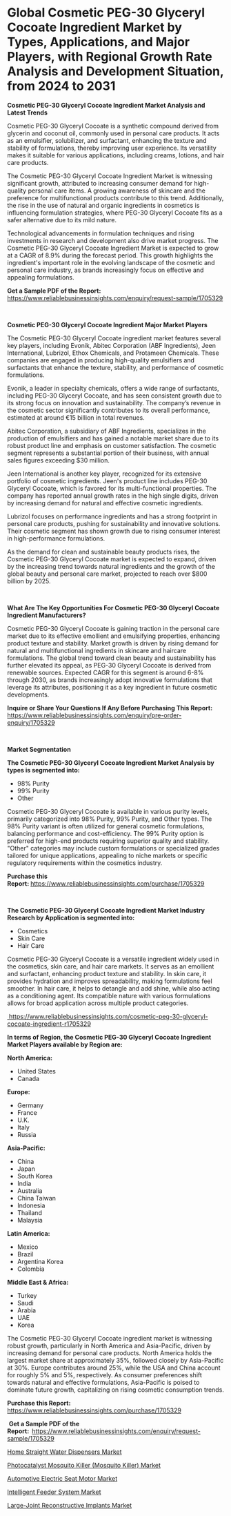 <p><h1>Global Cosmetic PEG-30 Glyceryl Cocoate Ingredient Market by Types, Applications, and Major Players, with Regional Growth Rate Analysis and Development Situation, from 2024 to 2031</h1></p><p><strong>Cosmetic PEG-30 Glyceryl Cocoate Ingredient Market Analysis and Latest Trends</strong></p>
<p><p>Cosmetic PEG-30 Glyceryl Cocoate is a synthetic compound derived from glycerin and coconut oil, commonly used in personal care products. It acts as an emulsifier, solubilizer, and surfactant, enhancing the texture and stability of formulations, thereby improving user experience. Its versatility makes it suitable for various applications, including creams, lotions, and hair care products.</p><p>The Cosmetic PEG-30 Glyceryl Cocoate Ingredient Market is witnessing significant growth, attributed to increasing consumer demand for high-quality personal care items. A growing awareness of skincare and the preference for multifunctional products contribute to this trend. Additionally, the rise in the use of natural and organic ingredients in cosmetics is influencing formulation strategies, where PEG-30 Glyceryl Cocoate fits as a safer alternative due to its mild nature.</p><p>Technological advancements in formulation techniques and rising investments in research and development also drive market progress. The Cosmetic PEG-30 Glyceryl Cocoate Ingredient Market is expected to grow at a CAGR of 8.9% during the forecast period. This growth highlights the ingredient's important role in the evolving landscape of the cosmetic and personal care industry, as brands increasingly focus on effective and appealing formulations.</p></p>
<p><strong>Get a Sample PDF of the Report:&nbsp;</strong> <a href="https://www.reliablebusinessinsights.com/enquiry/request-sample/1705329?utm_campaign=1734&utm_medium=2&utm_source=Github&utm_content=ia&utm_term=21102024&utm_id=cosmetic-peg-30-glyceryl-cocoate-ingredient">https://www.reliablebusinessinsights.com/enquiry/request-sample/1705329</a></p>
<p>&nbsp;</p>
<p><strong>Cosmetic PEG-30 Glyceryl Cocoate Ingredient Major Market Players</strong></p>
<p><p>The Cosmetic PEG-30 Glyceryl Cocoate ingredient market features several key players, including Evonik, Abitec Corporation (ABF Ingredients), Jeen International, Lubrizol, Ethox Chemicals, and Protameen Chemicals. These companies are engaged in producing high-quality emulsifiers and surfactants that enhance the texture, stability, and performance of cosmetic formulations.</p><p>Evonik, a leader in specialty chemicals, offers a wide range of surfactants, including PEG-30 Glyceryl Cocoate, and has seen consistent growth due to its strong focus on innovation and sustainability. The company’s revenue in the cosmetic sector significantly contributes to its overall performance, estimated at around €15 billion in total revenues.</p><p>Abitec Corporation, a subsidiary of ABF Ingredients, specializes in the production of emulsifiers and has gained a notable market share due to its robust product line and emphasis on customer satisfaction. The cosmetic segment represents a substantial portion of their business, with annual sales figures exceeding $30 million.</p><p>Jeen International is another key player, recognized for its extensive portfolio of cosmetic ingredients. Jeen's product line includes PEG-30 Glyceryl Cocoate, which is favored for its multi-functional properties. The company has reported annual growth rates in the high single digits, driven by increasing demand for natural and effective cosmetic ingredients.</p><p>Lubrizol focuses on performance ingredients and has a strong footprint in personal care products, pushing for sustainability and innovative solutions. Their cosmetic segment has shown growth due to rising consumer interest in high-performance formulations.</p><p>As the demand for clean and sustainable beauty products rises, the Cosmetic PEG-30 Glyceryl Cocoate market is expected to expand, driven by the increasing trend towards natural ingredients and the growth of the global beauty and personal care market, projected to reach over $800 billion by 2025.</p></p>
<p>&nbsp;</p>
<p><strong>What Are The Key Opportunities For Cosmetic PEG-30 Glyceryl Cocoate Ingredient Manufacturers?</strong></p>
<p><p>Cosmetic PEG-30 Glyceryl Cocoate is gaining traction in the personal care market due to its effective emollient and emulsifying properties, enhancing product texture and stability. Market growth is driven by rising demand for natural and multifunctional ingredients in skincare and haircare formulations. The global trend toward clean beauty and sustainability has further elevated its appeal, as PEG-30 Glyceryl Cocoate is derived from renewable sources. Expected CAGR for this segment is around 6-8% through 2030, as brands increasingly adopt innovative formulations that leverage its attributes, positioning it as a key ingredient in future cosmetic developments.</p></p>
<p><strong>Inquire or Share Your Questions If Any Before Purchasing This Report:</strong> <a href="https://www.reliablebusinessinsights.com/enquiry/pre-order-enquiry/1705329?utm_campaign=1734&utm_medium=2&utm_source=Github&utm_content=ia&utm_term=21102024&utm_id=cosmetic-peg-30-glyceryl-cocoate-ingredient">https://www.reliablebusinessinsights.com/enquiry/pre-order-enquiry/1705329</a></p>
<p>&nbsp;</p>
<p><strong>Market Segmentation</strong></p>
<p><strong>The Cosmetic PEG-30 Glyceryl Cocoate Ingredient Market Analysis by types is segmented into:</strong></p>
<p><ul><li>98% Purity</li><li>99% Purity</li><li>Other</li></ul></p>
<p><p>Cosmetic PEG-30 Glyceryl Cocoate is available in various purity levels, primarily categorized into 98% Purity, 99% Purity, and Other types. The 98% Purity variant is often utilized for general cosmetic formulations, balancing performance and cost-efficiency. The 99% Purity option is preferred for high-end products requiring superior quality and stability. "Other" categories may include custom formulations or specialized grades tailored for unique applications, appealing to niche markets or specific regulatory requirements within the cosmetics industry.</p></p>
<p><strong>Purchase this Report:&nbsp;</strong><a href="https://www.reliablebusinessinsights.com/purchase/1705329?utm_campaign=1734&utm_medium=2&utm_source=Github&utm_content=ia&utm_term=21102024&utm_id=cosmetic-peg-30-glyceryl-cocoate-ingredient">https://www.reliablebusinessinsights.com/purchase/1705329</a></p>
<p>&nbsp;</p>
<p><strong>The Cosmetic PEG-30 Glyceryl Cocoate Ingredient Market Industry Research by Application is segmented into:</strong></p>
<p><ul><li>Cosmetics</li><li>Skin Care</li><li>Hair Care</li></ul></p>
<p><p>Cosmetic PEG-30 Glyceryl Cocoate is a versatile ingredient widely used in the cosmetics, skin care, and hair care markets. It serves as an emollient and surfactant, enhancing product texture and stability. In skin care, it provides hydration and improves spreadability, making formulations feel smoother. In hair care, it helps to detangle and add shine, while also acting as a conditioning agent. Its compatible nature with various formulations allows for broad application across multiple product categories.</p></p>
<p><a href="https://www.reliablebusinessinsights.com/cosmetic-peg-30-glyceryl-cocoate-ingredient-r1705329?utm_campaign=1734&utm_medium=2&utm_source=Github&utm_content=ia&utm_term=21102024&utm_id=cosmetic-peg-30-glyceryl-cocoate-ingredient">&nbsp;https://www.reliablebusinessinsights.com/cosmetic-peg-30-glyceryl-cocoate-ingredient-r1705329</a></p>
<p><strong>In terms of Region, the Cosmetic PEG-30 Glyceryl Cocoate Ingredient Market Players available by Region are:</strong></p>
<p>
    <p> <strong> North America: </strong>
        <ul>
            <li>United States</li>
            <li>Canada</li>
        </ul>
        </p> 
    <p> <strong> Europe: </strong>
        <ul>
            <li>Germany</li>
            <li>France</li>
            <li>U.K.</li>
            <li>Italy</li>
            <li>Russia</li>
        </ul>
        </p> 
    <p> <strong> Asia-Pacific: </strong>
        <ul>
            <li>China</li>
            <li>Japan</li>
            <li>South Korea</li>
            <li>India</li>
            <li>Australia</li>
            <li>China Taiwan</li>
            <li>Indonesia</li>
            <li>Thailand</li>
            <li>Malaysia</li>
        </ul>
        </p> 
    <p> <strong> Latin America: </strong>
        <ul>
            <li>Mexico</li>
            <li>Brazil</li>
            <li>Argentina Korea</li>
            <li>Colombia</li>
        </ul>
        </p> 
    <p> <strong> Middle East & Africa: </strong>
        <ul>
            <li>Turkey</li>
            <li>Saudi</li>
            <li>Arabia</li>
            <li>UAE</li>
            <li>Korea</li>
        </ul>
    </p>
    </p>
<p><p>The Cosmetic PEG-30 Glyceryl Cocoate ingredient market is witnessing robust growth, particularly in North America and Asia-Pacific, driven by increasing demand for personal care products. North America holds the largest market share at approximately 35%, followed closely by Asia-Pacific at 30%. Europe contributes around 25%, while the USA and China account for roughly 5% and 5%, respectively. As consumer preferences shift towards natural and effective formulations, Asia-Pacific is poised to dominate future growth, capitalizing on rising cosmetic consumption trends.</p></p>
<p><strong>Purchase this Report: </strong><a href="https://www.reliablebusinessinsights.com/purchase/1705329?utm_campaign=1734&utm_medium=2&utm_source=Github&utm_content=ia&utm_term=21102024&utm_id=cosmetic-peg-30-glyceryl-cocoate-ingredient">https://www.reliablebusinessinsights.com/purchase/1705329</a></p>
<p>&nbsp;<strong>Get a Sample PDF of the Report:&nbsp;&nbsp;</strong><a href="https://www.reliablebusinessinsights.com/enquiry/request-sample/1705329?utm_campaign=1734&utm_medium=2&utm_source=Github&utm_content=ia&utm_term=21102024&utm_id=cosmetic-peg-30-glyceryl-cocoate-ingredient">https://www.reliablebusinessinsights.com/enquiry/request-sample/1705329</a></p>
<p><strong></strong></p>
<p><p><a href="https://www.linkedin.com/pulse/emerging-technologies-reshaping-home-straight-water-dispensers-cdorf?utm_campaign=1734&utm_medium=2&utm_source=Github&utm_content=ia&utm_term=21102024&utm_id=cosmetic-peg-30-glyceryl-cocoate-ingredient">Home Straight Water Dispensers Market</a></p><p><a href="https://www.linkedin.com/pulse/regional-adaptations-global-photocatalyst-mosquito-killer-sqief?utm_campaign=1734&utm_medium=2&utm_source=Github&utm_content=ia&utm_term=21102024&utm_id=cosmetic-peg-30-glyceryl-cocoate-ingredient">Photocatalyst Mosquito Killer (Mosquito Killer) Market</a></p><p><a href="https://www.linkedin.com/pulse/opportunities-challenges-automotive-electric-seat-motor-market-yetaf?utm_campaign=1734&utm_medium=2&utm_source=Github&utm_content=ia&utm_term=21102024&utm_id=cosmetic-peg-30-glyceryl-cocoate-ingredient">Automotive Electric Seat Motor Market</a></p><p><a href="https://www.linkedin.com/pulse/insights-intelligent-feeder-system-market-players-size-geographical-21vef?utm_campaign=1734&utm_medium=2&utm_source=Github&utm_content=ia&utm_term=21102024&utm_id=cosmetic-peg-30-glyceryl-cocoate-ingredient">Intelligent Feeder System Market</a></p><p><a href="https://www.linkedin.com/pulse/strategic-market-insights-global-large-joint-reconstructive-kyjbe?utm_campaign=1734&utm_medium=2&utm_source=Github&utm_content=ia&utm_term=21102024&utm_id=cosmetic-peg-30-glyceryl-cocoate-ingredient">Large-Joint Reconstructive Implants Market</a></p></p>